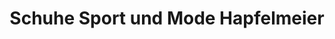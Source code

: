 ---
title: "Schuhe Sport und Mode Hapfelmeier"
url: /garmisch-partenkirchen/schuhe-sport-und-mode-hapfelmeier/
shop: Sport
---